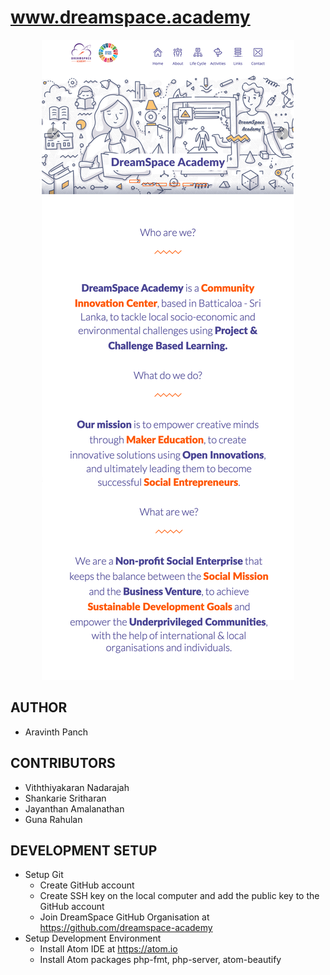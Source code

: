 # www.dreamspace.academy

<p align="center">
<img src="./media/images/others/web-screen.png">
</p>

## AUTHOR
  - Aravinth Panch

## CONTRIBUTORS
  - Viththiyakaran Nadarajah
  - Shankarie Sritharan
  - Jayanthan Amalanathan
  - Guna Rahulan

## DEVELOPMENT SETUP
- Setup Git
  - Create GitHub account
  - Create SSH key on the local computer and add the public key to the GitHub account
  - Join DreamSpace GitHub Organisation at https://github.com/dreamspace-academy
- Setup Development Environment
  - Install Atom IDE at https://atom.io
  - Install Atom packages php-fmt, php-server, atom-beautify
